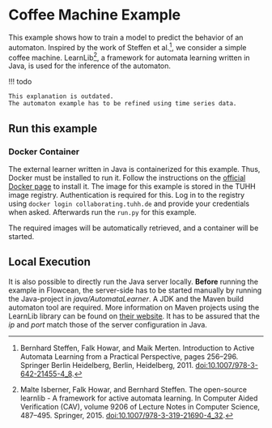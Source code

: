 # Coffee Machine Example

This example shows how to train a model to predict the behavior of an automaton.
Inspired by the work of Steffen et al.[^1], we consider a simple coffee machine.
LearnLib[^2], a framework for automata learning written in Java, is used for the inference of the automaton.

!!! todo

    This explanation is outdated.
    The automaton example has to be refined using time series data.

## Run this example

### Docker Container

The external learner written in Java is containerized for this example.
Thus, Docker must be installed to run it.
Follow the instructions on the [official Docker page](https://docs.docker.com/get-docker/) to install it.
The image for this example is stored in the TUHH image registry.
Authentication is required for this.
Log in to the registry using `docker login collaborating.tuhh.de` and provide your credentials when asked.
Afterwards run the `run.py` for this example.

The required images will be automatically retrieved, and a container will be started.

## Local Execution

It is also possible to directly run the Java server locally.
**Before** running the example in Flowcean, the server-side has to be started manually by running the Java-project in *java/AutomataLearner*.
A JDK and the Maven build automaton tool are required.
More information on Maven projects using the LearnLib library can be found on [their website](https://learnlib.de/).
It has to be assured that the *ip* and *port* match those of the server configuration in Java.


[^1]: Bernhard Steffen, Falk Howar, and Maik Merten. Introduction to Active Automata Learning from a Practical Perspective, pages 256–296. Springer Berlin Heidelberg, Berlin, Heidelberg, 2011. [doi:10.1007/978-3-642-21455-4_8](https://doi.org/10.1007/978-3-642-21455-4_8).
[^2]: Malte Isberner, Falk Howar, and Bernhard Steffen. The open-source learnlib - A framework for active automata learning. In Computer Aided Verification (CAV), volume 9206 of Lecture Notes in Computer Science, 487–495. Springer, 2015. [doi:10.1007/978-3-319-21690-4\_32](https://doi.org/10.1007/978-3-319-21690-4\_32).
